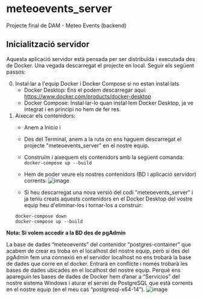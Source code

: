 # meteoevents_server
Projecte final de DAM - Meteo Events (backend)

## Inicialització servidor
Aquesta aplicació servidor està pensada per ser distribuïda i executada des de Docker.
Una vegada descarregat el projecte en local. Seguir els següent passos:

0. Instal·lar a l'equip Docker i Docker Compose si no estan instal·lats
   - Docker Desktop: Ens el podem descarregar aquí: https://www.docker.com/products/docker-desktop
   - Docker Compose: Instal·lar-lo quan instal·lem Docker Desktop, ja ve integrat i en principi no hem de fer res.
1. Aixecar els contenidors:
   - Anem a Inicio i 
   - Des del Terminal, anem a la ruta on ens haguem descarregat el projecte "meteoevents_server" en el nostre equip.
   - Construïm i aixequem els contenidors amb la següent comanda:
   `docker-compose up --build`

   - Hem de poder veure els nostres contenidors (BD i aplicació servidor) corrents:
![image](https://github.com/user-attachments/assets/e2384e3f-2682-4dd6-ac4b-4088cb70bca1)

   - Si heu descarregat una nova versió del codi "meteoevents_server" i ja teniu creats aquests contenidors en el Docker Desktop del vostre equip heu d'eliminar-los i tornar-los a construir:
   ```
   docker-compose down
   docker-compose up --build

**Nota: Si volem accedir a la BD des de pgAdmin**

La base de dades “meteoevents” del contenidor “postgres-container” que acabem de crear es troba en el localhost del nostre equip, però si des del pgAdmin fem una connexió en el servidor localhost no ens trobarà la base de dades que corre en el docker. Entrarà en conflicte i només trobarà les bases de dades ubicades en el localhost del nostre equip. Perquè ens apareguin les bases de dades de Docker hem d’anar a “Servicios” del nostre sistema Windows i aturar el servei de PostgreSQL que està corrents en el nostre equip (en el meu cas “postgresql-x64-14”).
![image](https://github.com/user-attachments/assets/4d5766f5-7d60-4175-bee8-bf472c444af7)
